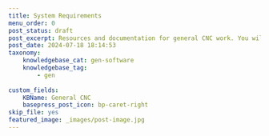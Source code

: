 ```yaml
---
title: System Requirements
menu_order: 0
post_status: draft
post_excerpt: Resources and documentation for general CNC work. You will find info about routers, software, end mills, add ons, and more  - everything you need to get started.
post_date: 2024-07-18 18:14:53
taxonomy:
    knowledgebase_cat: gen-software 
    knowledgebase_tag:
        - gen
        
custom_fields:
    KBName: General CNC
    basepress_post_icon: bp-caret-right
skip_file: yes
featured_image: _images/post-image.jpg
---
```


